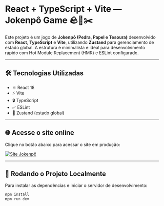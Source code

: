 # React + TypeScript + Vite — Jokenpô Game 🪨📄✂️

Este projeto é um jogo de **Jokenpô (Pedra, Papel e Tesoura)** desenvolvido com **React**, **TypeScript** e **Vite**, utilizando **Zustand** para gerenciamento de estado global. A estrutura é minimalista e ideal para desenvolvimento rápido com Hot Module Replacement (HMR) e ESLint configurado.

---

## 🛠️ Tecnologias Utilizadas

- ⚛️ React 18  
- ⚡ Vite  
- 🔒 TypeScript  
- ✅ ESLint  
- 🧠 Zustand (estado global)

---

## 🌐 Acesse o site online

Clique no botão abaixo para acessar o site em produção:

[![Site Jokenpô](https://img.shields.io/badge/twitter-1DA1F2?style=for-the-badge&logo=twitter&logoColor=white)](https://jokenpo-y65v.onrender.com/)

---

## 🚀 Rodando o Projeto Localmente

Para instalar as dependências e iniciar o servidor de desenvolvimento:

```bash
npm install
npm run dev
